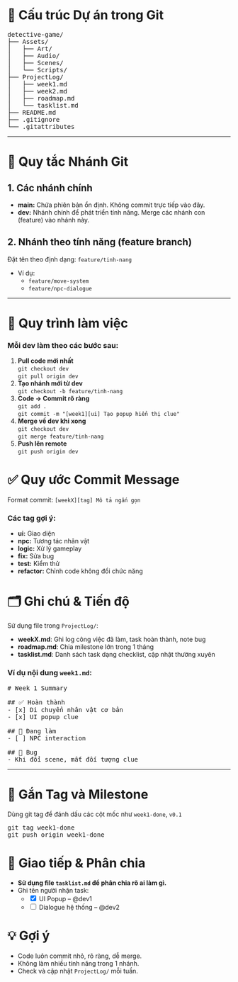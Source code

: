 # 📂 **Cấu trúc Dự án trong Git**

<pre>
detective-game/
├── Assets/
│   ├── Art/
│   ├── Audio/
│   ├── Scenes/
│   └── Scripts/
├── ProjectLog/
│   ├── week1.md
│   ├── week2.md
│   ├── roadmap.md
│   └── tasklist.md
├── README.md
├── .gitignore
└── .gitattributes
</pre>

---

# 🌿 **Quy tắc Nhánh Git**

## 1. **Các nhánh chính**

<ul>
    <li><strong>main:</strong> Chứa phiên bản ổn định. Không commit trực tiếp vào đây.</li>
    <li><strong>dev:</strong> Nhánh chính để phát triển tính năng. Merge các nhánh con (feature) vào nhánh này.</li>
</ul>

## 2. Nhánh theo tính năng (feature branch)

<p>Đặt tên theo định dạng: <code>feature/tinh-nang</code></p>

<ul>
    <li>Ví dụ:
        <ul>
            <li><code>feature/move-system</code></li>
            <li><code>feature/npc-dialogue</code></li>
        </ul>
    </li>
</ul>

---

# 🔁 **Quy trình làm việc**

### **Mỗi dev làm theo các bước sau:**

<ol>
    <li><strong>Pull code mới nhất</strong><br><code>git checkout dev</code><br><code>git pull origin dev</code></li>
    <li><strong>Tạo nhánh mới từ dev</strong><br><code>git checkout -b feature/tinh-nang</code></li>
    <li><strong>Code → Commit rõ ràng</strong><br><code>git add .</code><br><code>git commit -m "[week1][ui] Tạo popup hiển thị clue"</code></li>
    <li><strong>Merge về dev khi xong</strong><br><code>git checkout dev</code><br><code>git merge feature/tinh-nang</code></li>
    <li><strong>Push lên remote</strong><br><code>git push origin dev</code></li>
</ol>

# ✅ **Quy ước Commit Message**

<p>Format commit: <code>[weekX][tag] Mô tả ngắn gọn</code></p>

<h3>Các tag gợi ý:</h3>
<ul>
    <li><strong>ui:</strong> Giao diện</li>
    <li><strong>npc:</strong> Tương tác nhân vật</li>
    <li><strong>logic:</strong> Xử lý gameplay</li>
    <li><strong>fix:</strong> Sửa bug</li>
    <li><strong>test:</strong> Kiểm thử</li>
    <li><strong>refactor:</strong> Chỉnh code không đổi chức năng</li>
</ul>

# 🗂 **Ghi chú & Tiến độ**

<p>Sử dụng file trong <code>ProjectLog/</code>:</p>
<ul>
    <li><strong>weekX.md</strong>: Ghi log công việc đã làm, task hoàn thành, note bug</li>
    <li><strong>roadmap.md</strong>: Chia milestone lớn trong 1 tháng</li>
    <li><strong>tasklist.md</strong>: Danh sách task dạng checklist, cập nhật thường xuyên</li>
</ul>

<h3>Ví dụ nội dung <code>week1.md</code>:</h3>

<pre>
# Week 1 Summary

## ✅ Hoàn thành
- [x] Di chuyển nhân vật cơ bản
- [x] UI popup clue

## 🔧 Đang làm
- [ ] NPC interaction

## 🐞 Bug
- Khi đổi scene, mất đối tượng clue
</pre>

---

# 🔖 **Gắn Tag và Milestone**

<p>Dùng git tag để đánh dấu các cột mốc như <code>week1-done</code>, <code>v0.1</code></p>
<pre>
git tag week1-done
git push origin week1-done
</pre>

# 💬 **Giao tiếp & Phân chia**

<ul>
    <li><strong>Sử dụng file <code>tasklist.md</code> để phân chia rõ ai làm gì.</strong></li>
    <li>Ghi tên người nhận task:
        <ul>
            <li><input type="checkbox" checked> UI Popup – @dev1</li>
            <li><input type="checkbox"> Dialogue hệ thống – @dev2</li>
        </ul>
    </li>
</ul>

# 💡 **Gợi ý**

<ul>
    <li>Code luôn commit nhỏ, rõ ràng, dễ merge.</li>
    <li>Không làm nhiều tính năng trong 1 nhánh.</li>
    <li>Check và cập nhật <code>ProjectLog/</code> mỗi tuần.</li>
</ul>
